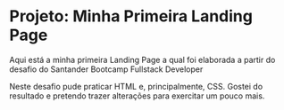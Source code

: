 # Projeto: Minha Primeira Landing Page

Aqui está a minha primeira Landing Page a qual foi elaborada a partir do desafio do Santander Bootcamp Fullstack Developer

Neste desafio pude praticar HTML e, principalmente, CSS. Gostei do resultado e pretendo trazer alterações para exercitar um pouco mais.
